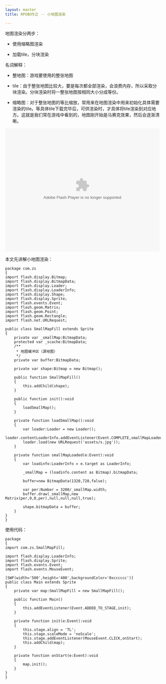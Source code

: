 ```yaml
---
layout: master
title: RPG制作之 -- 小地图渲染

---
```


地图渲染分两步：


 - 使用缩略图渲染

 - 加载tile，分块渲染


名词解释：


 - 整地图：游戏要使用的整张地图

- tile：由于整张地图比较大，要是每次都全部渲染，会浪费内存，所以采取分块渲染。分块渲染时将一整张地图按相同大小分成等份。

- 缩略图：对于整张地图的等比缩放，常用来在地图渲染中用来初始化具体需要渲染的tile。等具体tile下载完毕后，可供渲染时，才具体将tile渲染到对应地方。这就是我们常在游戏中看到的，地图刚开始是马赛克效果，然后会逐渐清晰。

<object type="application/x-shockwave-flash" width="500" height="400">
 <param name="movie" value="../../../images/posts/scaleMap.swf"/>
 <param name="bgcolor" value="#ffffff"/>
 <embed src="../../../images/posts/scaleMap.swf"
        type="application/x-shockwave-flash"
        bgcolor="#ffffff"
        width="500"
        height="400">
 </embed>
</object>

本文先讲解小地图渲染：
	
	package com.zs
	{
	import flash.display.Bitmap;
	import flash.display.BitmapData;
	import flash.display.Loader;
	import flash.display.LoaderInfo;
	import flash.display.Shape;
	import flash.display.Sprite;
	import flash.events.Event;
	import flash.geom.Matrix;
	import flash.geom.Point;
	import flash.geom.Rectangle;
	import flash.net.URLRequest;
	
	public class SmallMapFill extends Sprite
	{
		private var _smallMap:BitmapData;
		protected var _scache:BitmapData;
		/**
		 * 地图缓冲区（源地图）
		 */
		private var buffer:BitmapData;
		
		private var shape:Bitmap = new Bitmap();
		
		public function SmallMapFill()
		{
			this.addChild(shape);
		}
		
		public function init():void
		{
			loadSmallMap();
		}
		
		private function loadSmallMap():void
		{
			var loader:Loader = new Loader();
			loader.contentLoaderInfo.addEventListener(Event.COMPLETE,smallMapLoaded);
			loader.load(new URLRequest('assets/s.jpg'));
		}
		
		private function smallMapLoaded(e:Event):void
		{
			var loadinfo:LoaderInfo = e.target as LoaderInfo;
			
			_smallMap = (loadinfo.content as Bitmap).bitmapData;
			
			buffer=new BitmapData(1320,720,false);
			
			var per:Number = 3200/_smallMap.width;
			buffer.draw(_smallMap,new Matrix(per,0,0,per),null,null,null,true);
			
			shape.bitmapData = buffer;
		}
	}
	}
	
	
使用代码：

	package
	{
	import com.zs.SmallMapFill;
	
	import flash.display.LoaderInfo;
	import flash.display.Sprite;
	import flash.events.Event;
	import flash.events.MouseEvent;

	[SWF(width='500',height='400',backgroundColor='0xcccccc')]
	public class Main extends Sprite
	{
		private var map:SmallMapFill = new SmallMapFill();
		
		public function Main()
		{
			this.addEventListener(Event.ADDED_TO_STAGE,init);
		}
		
		private function init(e:Event):void
		{
			this.stage.align = 'TL';
			this.stage.scaleMode = 'noScale';
			this.stage.addEventListener(MouseEvent.CLICK,onStart);
			this.addChild(map);
		}
		
		private function onStart(e:Event):void
		{
			map.init();
		}
	}
	}